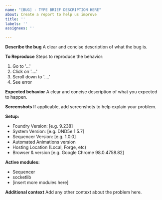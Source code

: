 ```yaml
---
name: "[BUG] - TYPE BRIEF DESCRIPTION HERE"
about: Create a report to help us improve
title: ''
labels: ''
assignees: ''

---
```


**Describe the bug**
A clear and concise description of what the bug is.

**To Reproduce**
Steps to reproduce the behavior:
1. Go to '...'
2. Click on '....'
3. Scroll down to '....'
4. See error

**Expected behavior**
A clear and concise description of what you expected to happen.

**Screenshots**
If applicable, add screenshots to help explain your problem.

**Setup:**
 - Foundry Version: [e.g. 9.238]
 - System Version: [e.g. DND5e 1.5.7]
 - Sequencer Version: [e.g. 1.0.0]
 - Automated Animations version
 - Hosting Location (Local, Forge, etc)
 - Browser & version [e.g. Google Chrome 98.0.4758.82]

**Active modules:**
 - Sequencer
 - socketlib
 - [insert more modules here]

**Additional context**
Add any other context about the problem here.
